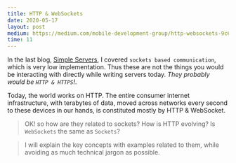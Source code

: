 ```yaml
---
title: HTTP & WebSockets
date: 2020-05-17
layout: post
medium: https://medium.com/mobile-development-group/http-websockets-9c6704e44a2a
time: 11
---
```


In the last blog, [Simple Servers](https://medium.com/mobile-development-group/simple-servers-cc465f340658), I covered `sockets based communication`, which is very low implementation. Thus these are not the things you would be interacting with directly while writing servers today. _They probably would be `HTTP & HTTPS`!_.

Today, the world works on HTTP. The entire consumer internet infrastructure, with terabytes of data, moved across networks every second to these devices in our hands, is constituted mostly by HTTP & WebSocket.

> OK! so how are they related to sockets? How is HTTP evolving? Is `WebSockets` the same as `Sockets`?

> I will explain the key concepts with examples related to them, while avoiding as much technical jargon as possible.
